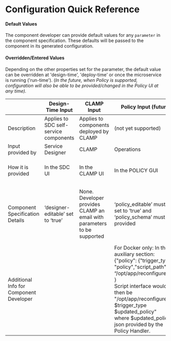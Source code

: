 
# Configuration Quick Reference

#### Default Values

The component developer can provide default values for any `parameter` in the component specification. These defaults will be passed to the component in its generated configuration. 

#### Overridden/Entered Values

Depending on the other properties set for the parameter, the default value can be overridden at 'design-time', 'deploy-time' or once the microservice is running ('run-time'). 
(*In the future, when Policy is supported, configuration will also be able to be provided/changed in the Policy UI at any time).* 

||Design-Time Input |CLAMP Input|Policy Input (future) |Deploy-Time Input|Run-Time Input (DTI)|
|-----|-----|-----|-----|----------|----------|
|Description|Applies to SDC self-service components|Applies to components deployed by CLAMP |(not yet supported)|Applies to manually deployed services| Applies to components supporting DTI reconfiguration| 
|Input provided by|Service Designer|CLAMP|Operations|DevOps|Runtime Platform(DTI)|
|How it is provided |In the SDC UI |In the CLAMP UI |In the POLICY GUI |In the DCAE Dashboard (or Jenkins job)|In the DTI Event
|Component Specification Details|‘designer-editable’ set to ‘true’| None. Developer provides CLAMP an email with parameters to be supported|‘policy_editable’ must be set to ‘true’ and ‘policy_schema’ must be provided|'sourced_at_<br>deployment' must be set to 'true'|parameter 'dcae_target_type' defined with default value set to supported vnfType-vnfFuncId, with properties 'designer_editable' and 'sourced_at_deployment' set appropriately|
|Additional Info for Component Developer|||For Docker only: In the auxiliary section:<br> {"policy": {"trigger_type": "policy","script_path": “/opt/app/reconfigure.sh”} }<br> Script interface would then be "/opt/app/reconfigure.sh” $trigger_type  $updated_policy" <br> where $updated_policy is json provided by the Policy Handler.||For Docker only: In the auxiliary section:<br> {"dti": “/opt/app/reconfigure.sh”} <br> Script interface would then be "/opt/app/reconfigure.sh” $trigger_type  $updated_dti" <br> where $updated_dti is json provided by the DTI Plugin.|
